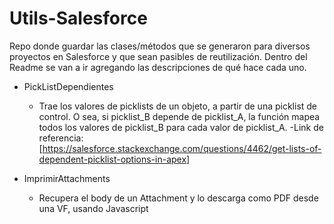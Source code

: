 # Utils-Salesforce

Repo donde guardar las clases/métodos que se generaron para diversos proyectos en Salesforce y que sean pasibles de reutilización. Dentro del Readme se van a ir agregando las descripciones de qué hace cada uno.


- PickListDependientes
  - Trae los valores de picklists de un objeto, a partir de una picklist de control. O sea, si picklist_B depende de picklist_A, la función mapea todos los valores de picklist_B para cada valor de picklist_A.
  -Link de referencia: [https://salesforce.stackexchange.com/questions/4462/get-lists-of-dependent-picklist-options-in-apex]
 
- ImprimirAttachments
  - Recupera el body de un Attachment y lo descarga como PDF desde una VF, usando Javascript
